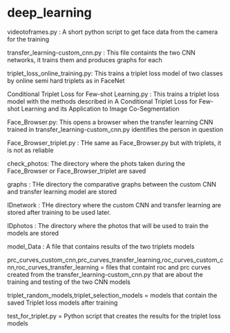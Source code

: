 # deep_learning

videotoframes.py : A short python script to get face data from the camera for the training

transfer_learning-custom_cnn.py : This file containts the two CNN networks, it trains them and produces graphs for each

triplet_loss_online_training.py: This trains a triplet loss model of two classes by online semi hard triplets as in FaceNet

Conditional Triplet Loss for Few-shot Learning.py : This trains a triplet loss model with the methods described in A Conditional Triplet Loss for Few-shot Learning and its Application to Image Co-Segmentation

Face_Browser.py: This opens a browser when the transfer learning CNN trained in transfer_learning-custom_cnn.py identifies the person in question

Face_Browser_triplet.py : THe same as Face_Browser.py but with triplets, it is not as reliable 

check_photos: The directory where the phots taken during the Face_Browser or Face_Browser_triplet are saved

graphs : THe directory the comparative graphs between the custom CNN and transfer learning model are stored 

IDnetwork : THe directory where the custom CNN and transfer learning are stored after training to be used later.

IDphotos : The directory where the photos that will be used to train the models are stored 

model_Data :  A file that contains results of the two triplets models

prc_curves_custom_cnn,prc_curves_transfer_learning,roc_curves_custom_cnn,roc_curves_transfer_learning = files that containt roc and prc curves created from the transfer_learning-custom_cnn.py that are about the training and testing of the two CNN models

triplet_random_models,triplet_selection_models = models that contain the saved Triplet loss models after training 

test_for_triplet.py = Python script that creates the results for the triplet loss models 
